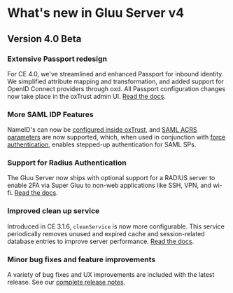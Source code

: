 # What's new in Gluu Server v4

## Version 4.0 Beta

### Extensive Passport redesign
For CE 4.0, we've streamlined and enhanced Passport for inbound identity.  We simplified attribute mapping and transformation, and added support for OpenID Connect providers through oxd. All Passport configuration changes now take place in the oxTrust admin UI. [Read the docs](./authn-guide/passport.md).

### More SAML IDP Features
NameID's can now be [configured inside oxTrust](./admin-guide/saml.md#configure-nameid-in-oxtrust), and [SAML ACRS parameters](./admin-guide/saml.md#authncontextclassref-support) are now supported, which, when used in conjunction with [force authentication](./admin-guide/saml.md#force-authentication), enables stepped-up authentication for SAML SPs. 

### Support for Radius Authentication
The Gluu Server now ships with optional support for a RADIUS server to enable 2FA via Super Gluu to non-web applications like SSH, VPN, and wi-fi. [Read the docs](./admin-guide/radius-server/gluu-radius.md).

### Improved clean up service
Introduced in CE 3.1.6, `cleanService` is now more configurable. This service periodically removes unused and expired cache and session-related database entries to improve server performance. [Read the docs](./operation/cleanup.md).

### Minor bug fixes and feature improvements
A variety of bug fixes and UX improvements are included with the latest release. See our [complete release notes](https://gluu.org/docs/ce/4.0/release-notes/#changes).
